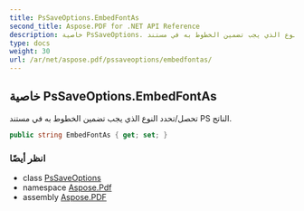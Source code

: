 ```yaml
---
title: PsSaveOptions.EmbedFontAs
second_title: Aspose.PDF for .NET API Reference
description: خاصية PsSaveOptions. تحصل/تحدد النوع الذي يجب تضمين الخطوط به في مستند PS الناتج
type: docs
weight: 30
url: /ar/net/aspose.pdf/pssaveoptions/embedfontas/
---
```

## خاصية PsSaveOptions.EmbedFontAs

تحصل/تحدد النوع الذي يجب تضمين الخطوط به في مستند PS الناتج.

```csharp
public string EmbedFontAs { get; set; }
```

### انظر أيضًا

* class [PsSaveOptions](../)
* namespace [Aspose.Pdf](../../../aspose.pdf/)
* assembly [Aspose.PDF](../../../)